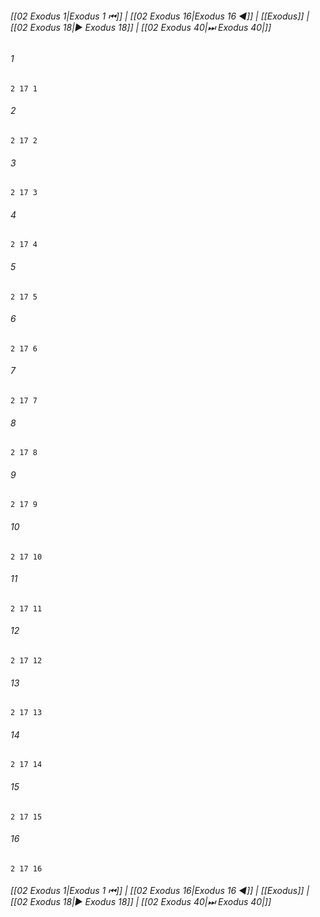 
###### [[02 Exodus 1|Exodus 1 ⏮]] | [[02 Exodus 16|Exodus 16 ◀]] | [[Exodus]] | [[02 Exodus 18|▶ Exodus 18]] | [[02 Exodus 40|⏭ Exodus 40|]]

###### 1
``` verse
2 17 1 
```
###### 2
``` verse
2 17 2 
```
###### 3
``` verse
2 17 3 
```
###### 4
``` verse
2 17 4 
```
###### 5
``` verse
2 17 5 
```
###### 6
``` verse
2 17 6 
```
###### 7
``` verse
2 17 7 
```
###### 8
``` verse
2 17 8 
```
###### 9
``` verse
2 17 9 
```
###### 10
``` verse
2 17 10 
```
###### 11
``` verse
2 17 11 
```
###### 12
``` verse
2 17 12 
```
###### 13
``` verse
2 17 13 
```
###### 14
``` verse
2 17 14 
```
###### 15
``` verse
2 17 15 
```
###### 16
``` verse
2 17 16 
```

###### [[02 Exodus 1|Exodus 1 ⏮]] | [[02 Exodus 16|Exodus 16 ◀]] | [[Exodus]] | [[02 Exodus 18|▶ Exodus 18]] | [[02 Exodus 40|⏭ Exodus 40|]]

